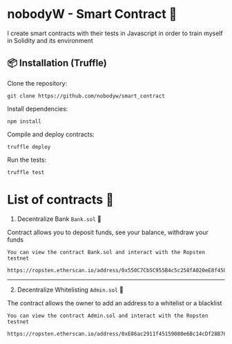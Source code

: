 # nobodyW - Smart Contract :briefcase:

I create smart contracts with their tests in Javascript in order to train myself in Solidity and its environment

## :package: Installation (Truffle)

Clone the repository:

``` console
git clone https://github.com/nobodyw/smart_contract
````

Install dependencies:

```console
npm install
```

Compile and deploy contracts:

```console
truffle deploy
```

Run the tests:

```console
truffle test
```

# List of contracts :briefcase:

1. Decentralize Bank `Bank.sol` :money_with_wings:

Contract allows you to deposit funds, see your balance, withdraw your funds

`You can view the contract Bank.sol and interact with the Ropsten testnet`
```console
https://ropsten.etherscan.io/address/0x550C7Cb5C955B4c5c258fA020eE8f458F59Ac118#code
```
----------------------------

2. Decentralize Whitelisting `Admin.sol` :cop:

The contract allows the owner to add an address to a whitelist or a blacklist

`You can view the contract Admin.sol and interact with the Ropsten testnet`
```console
https://ropsten.etherscan.io/address/0xE86ac2911f45159080e6Bc14cDf28B7628DC4491#code
```
